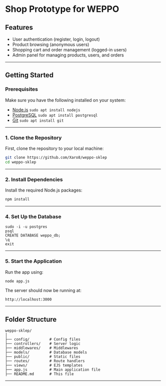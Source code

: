 # **Shop Prototype for WEPPO**

## **Features**

- User authentication (register, login, logout)
- Product browsing (anonymous users)
- Shopping cart and order management (logged-in users)
- Admin panel for managing products, users, and orders

---

## **Getting Started**

### **Prerequisites**

Make sure you have the following installed on your system:

- [Node.js](https://nodejs.org/)
  ``` sudo apt install nodejs ```
- [PostgreSQL](https://www.postgresql.org/)
  ``` sudo apt install postgresql ```
- [Git](https://git-scm.com/)
  ``` sudo apt install git ```

---

### **1. Clone the Repository**

First, clone the repository to your local machine:

```bash
git clone https://github.com/Xaro8/weppo-sklep
cd weppo-sklep
```

---

### **2. Install Dependencies**

Install the required Node.js packages:

```bash
npm install
```

---

### **4. Set Up the Database**

```
sudo -i -u postgres
psql
CREATE DATABASE weppo_db;
\q
exit
```

---

### **5. Start the Application**

Run the app using:

```bash
node app.js
```

The server should now be running at:

```
http://localhost:3000
```
---

## **Folder Structure**

```
weppo-sklep/
│
├── config/         # Config files
├── controllers/    # Server logic
├── middlewares/    # Middlewares
├── models/         # Database models
├── public/         # Static files
├── routes/         # Route handlers
├── views/          # EJS templates
├── app.js          # Main application file
├── README.md       # This file
```

---